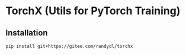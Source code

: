 # TorchX (Utils for PyTorch Training)

## Installation
```bash
pip install git+https://gitee.com/randydl/torchx
```

